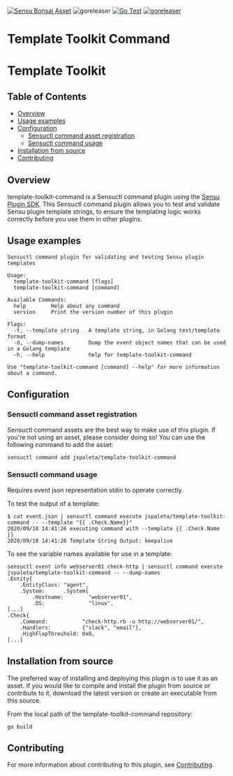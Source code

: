 [![Sensu Bonsai Asset](https://img.shields.io/badge/Bonsai-Download%20Me-brightgreen.svg?colorB=89C967&logo=sensu)](https://bonsai.sensu.io/assets/jspaleta/template-toolkit-command)
![goreleaser](https://github.com/jspaleta/template-toolkit-command/workflows/goreleaser/badge.svg)
[![Go Test](https://github.com/jspaleta/template-toolkit-command/workflows/Go%20Test/badge.svg)](https://github.com/jspaleta/template-toolkit-command/actions?query=workflow%3A%22Go+Test%22)
[![goreleaser](https://github.com/jspaleta/template-toolkit-command/workflows/goreleaser/badge.svg)](https://github.com/jspaleta/template-toolkit-command/actions?query=workflow%3Agoreleaser)

# Template Toolkit Command


# Template Toolkit

## Table of Contents
- [Overview](#overview)
- [Usage examples](#usage-examples)
- [Configuration](#configuration)
  - [Sensuctl command asset registration](#sensuctl-command-asset-registration)
  - [Sensuctl command usage](#sensuctl-command-usage)
- [Installation from source](#installation-from-source)
- [Contributing](#contributing)

## Overview

template-toolkit-command is a Sensuctl command plugin using the
[Sensu Plugin SDK][2].  This Sensuctl command plugin allows you to test and
validate Sensu plugin template strings, to ensure the templating logic works
correctly before you use them in other plugins.

## Usage examples
```
Sensuctl command plugin for validating and testing Sensu plugin templates

Usage:
  template-toolkit-command [flags]
  template-toolkit-command [command]

Available Commands:
  help        Help about any command
  version     Print the version number of this plugin

Flags:
  -t, --template string   A template string, in Golang text/template format
  -d, --dump-names        Dump the event object names that can be used in a Golang template
  -h, --help              help for template-toolkit-command

Use "template-toolkit-command [command] --help" for more information about a command.
```

## Configuration

### Sensuctl command asset registration

Sensuctl command assets are the best way to make use of this plugin. If
you're not using an asset, please consider doing so! You can use the
following command to add the asset:

```
sensuctl command add jspaleta/template-toolkit-command
```

### Sensuctl command usage
Requires event json representation stdin to operate correctly.

To test the output of a template:
```
$ cat event.json | sensuctl command execute jspaleta/template-toolkit-command -- --template "{{ .Check.Name}}"
2020/09/18 14:41:26 executing command with --template {{ .Check.Name }}
2020/09/18 14:41:26 Template String Output: keepalive

```

To see the variable names available for use in a template:
```
sensuctl event info webserver01 check-http | sensuctl command execute jspaleta/template-toolkit-command -- --dump-names
.Entity{
    .EntityClass: "agent",
    .System:      .System{
        .Hostname:        "webserver01",
        .OS:              "linux",
[...]
.Check{
    .Command:           "check-http.rb -u http://webserver01/",
    .Handlers:          {"slack", "email"},
    .HighFlapThreshold: 0x0,
[...]
```

## Installation from source

The preferred way of installing and deploying this plugin is to use it as an
asset. If you would like to compile and install the plugin from source or
contribute to it, download the latest version or create an executable from
this source.

From the local path of the template-toolkit-command repository:

```
go build
```

## Contributing

For more information about contributing to this plugin, see [Contributing][1].

[1]: https://github.com/sensu/sensu-go/blob/master/CONTRIBUTING.md
[2]: https://github.com/sensu-community/sensu-plugin-sdk
